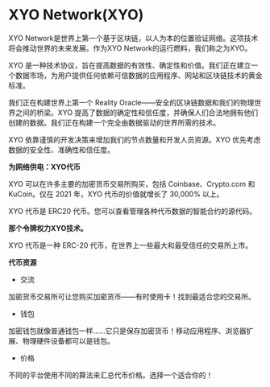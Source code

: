 # XYO Network(XYO)

XYO Network是世界上第一个基于区块链，以人为本的位置验证网络。这项技术将会推动世界的未来发展。作为XYO Network的运行燃料，我们称之为XYO。

XYO 是一种技术协议，旨在提高数据的有效性、确定性和价值。我们正在建立一个数据市场，为用户提供任何依赖可信数据的应用程序、网站和区块链技术的黄金标准。

我们正在构建世界上第一个 Reality Oracle——安全的区块链数据和我们的物理世界之间的桥梁。XYO 提高了数据的确定性和信任度，并确保人们合法地拥有他们创建的数据。我们正在构建一个完全由数据驱动的世界所需的技术。

XYO 依靠谨慎的开发决策来增加我们的节点数量和开发人员资源。XYO 优先考虑数据的安全性、准确性和信任度。

**为网络供电：XYO代币**

XYO 可以在许多主要的加密货币交易所购买，包括 Coinbase、Crypto.com 和 KuCoin。仅在 2021 年，XYO 代币的价值就增长了 30,000% 以上。

XYO 代币是 ERC20 代币。您可以查看管理各种代币数据的智能合约的源代码。

**那个令牌权力XYO技术。**

XYO 代币是一种 ERC-20 代币，在世界上一些最大和最受信任的交易所上市。

**代币资源**

- 交流

加密货币交易所可让您购买加密货币——有时使用卡！找到最适合您的交易所。

- 钱包

加密钱包就像普通钱包一样......它只是保存加密货币！移动应用程序、浏览器扩展、物理硬件设备都可以是钱包。

- 价格

不同的平台使用不同的算法来汇总代币价格。选择一个适合你的！
